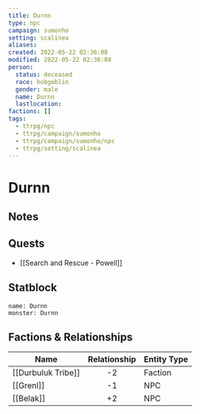 ```yaml
---
title: Durnn
type: npc
campaign: sumonho
setting: scalinea
aliases: 
created: 2022-05-22 02:36:08
modified: 2022-05-22 02:36:08
person:
  status: deceased
  race: hobgoblin
  gender: male
  name: Durnn
  lastlocation: 
factions: []
tags:
  - ttrpg/npc
  - ttrpg/campaign/sumonho
  - ttrpg/campaign/sumonho/npc
  - ttrpg/setting/scalinea
---
```


# Durnn

## Notes


## Quests

- [[Search and Rescue - Powell]]

## Statblock

```statblock
name: Durnn
monster: Durnn
```


## Factions & Relationships
| Name               | Relationship | Entity Type |
| ------------------ |:------------:| ----------- |
| [[Durbuluk Tribe]] |      -2      | Faction     |
| [[Grenl]]          |      -1      | NPC         |
| [[Belak]]          |      +2      | NPC         | 



